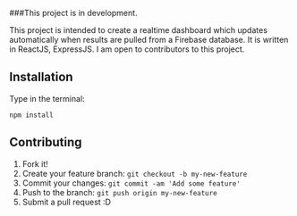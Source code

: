 ###This project is in development.

This project is intended to create a realtime dashboard which updates automatically when results are pulled from a Firebase database. It is written in ReactJS, ExpressJS. I am open to contributors to this project.

## Installation

Type in the terminal:
``` 
npm install
```

## Contributing
1. Fork it!
2. Create your feature branch: `git checkout -b my-new-feature`
3. Commit your changes: `git commit -am 'Add some feature'`
4. Push to the branch: `git push origin my-new-feature`
5. Submit a pull request :D